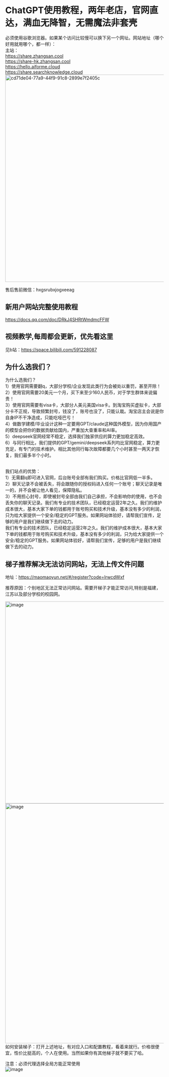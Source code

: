 # ChatGPT使用教程，两年老店，官网直达，满血无降智，无需魔法非套壳

必须使用谷歌浏览器。如果某个访问比较慢可以换下另一个网址。网站地址（哪个好用就用哪个，都一样）：<br>
主站：
<br>
https://share.zhangsan.cool
<br>
https://share-hk.zhangsan.cool
<br>
https://hello.aiforme.cloud
<br>
https://share.searchknowledge.cloud
<br>
<img width="1352" height="660" alt="cd71de04-77a9-44f9-91c8-2899e7f2405c" src="https://github.com/user-attachments/assets/84e48eab-4392-41b0-b987-d9022db5a7a6" />


              
售后售前微信：hxgsrubxjogxeeag


## 新用户网站完整使用教程

https://docs.qq.com/doc/DRkJ4SHRtWmdmcFFW

## 视频教学,每周都会更新，优先看这里
见b站：https://space.bilibili.com/591228087




## 为什么选我们？

为什么选我们？<br>
1）使用官网需要翻q，大部分学校/企业发现此类行为会被处以重罚，甚至开除！<br>
2）使用官网需要20美元一个月，买下来至少160人民币，对于学生群体来说偏贵！<br>
3）使用官网需要有visa卡，大部分人美元美国visa卡。到淘宝购买虚拟卡，大部分卡不正规，导致频繁封号，钱没了，账号也没了，只能认栽。淘宝店主会说是你自身IP不干净造成，只能吃哑巴亏！<br>
4）做数学建模/毕业设计这种一定要用GPT/claude这种国外模型，因为你用国产的模型会把你的数据贡献给国内，严重加大查重率和AI率。<br>
5）deepseek官网经常不稳定，选择我们独家供应的算力更加稳定高效。<br>
6）与同行相比，我们提供的GPT/gemini/deepseek系列均比官网稳定，算力更充足，有专门的技术维护。相比其他同行每次故障都要几个小时甚至一两天才恢复，我们最多半个小时。

<br>
我们站点的优势：<br>
1）无需翻q即可进入官网，后台账号全部有我们购买。价格比官网低一半多。<br>
2）聊天记录不会被丢失，将会跟随你的授权码进入任何一个账号；聊天记录是唯一的，并不会被让他人看见，保障隐私。<br>
3）不用担心封号，即使被封号全部由我们自己承担，不会影响你的使用，也不会丢失你的聊天记录。我们有专业的技术团队，已经稳定运营2年之久。我们的维护成本很大，基本大家下单的钱都用于账号购买和技术升级，基本没有多少的利润，只为给大家提供一个安全/稳定的GPT服务。如果网站体验好，请帮我们宣传，足够的用户是我们继续做下去的动力。

<br>
我们有专业的技术团队，已经稳定运营2年之久。我们的维护成本很大，基本大家下单的钱都用于账号购买和技术升级，基本没有多少的利润，只为给大家提供一个安全/稳定的GPT服务。如果网站体验好，请帮我们宣传，足够的用户是我们继续做下去的动力。



## 梯子推荐解决无法访问网站，无法上传文件问题
地址：https://maomaoyun.net/#/register?code=IrwcdWxf

推荐原因：个别地区无法正常访问网站。需要开梯子才能正常访问,特别是福建，江苏以及部分学校的校园网。<br>

<img width="643" alt="image" src="https://github.com/user-attachments/assets/23b1be4a-afbe-40fe-9922-56353fa88449">

<br>
<img width="764" alt="image" src="https://github.com/user-attachments/assets/8e8f9f63-f5a2-4d56-be5a-0e116026f0ab">

<br>
如何安装梯子：打开上述地址，有对应入口和配置教程，看着来就行。价格很便宜，性价比挺高的，个人在使用。当然如果你有其他梯子就不要买了哈。


注意：必须代理选择全局方能正常使用<br>
![image](https://github.com/user-attachments/assets/6e96f46f-4762-4f69-a8f0-55dd78d2fb1d)











